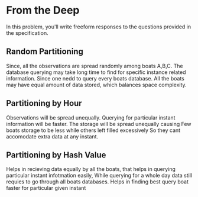 # From the Deep

In this problem, you'll write freeform responses to the questions provided in the specification.

## Random Partitioning

Since, all the observations are spread randomly among boats A,B,C. The database querying may take long time to find for specific instance related information. Since one nedd to query every boats database.
All the boats may have equal amount of data stored, which balances space complexity.

## Partitioning by Hour

Observations will be spread unequally. Querying for particular instant information will be faster.
The storage will be spread unequally causing Few boats storage to be less while others left filled excessively So they cant accomodate extra data at any instant.

## Partitioning by Hash Value

Helps in recieving data equally by all the boats, that helps in querying particular instant infotmation easily,
While querying for a whole day data still requies to go through all boats databases.
Helps in finding best query boat faster for particular given instant
